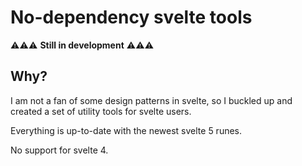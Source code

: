 # No-dependency svelte tools

⚠️⚠️⚠️ **Still in development** ⚠️⚠️⚠️

## Why?

I am not a fan of some design patterns in svelte, so I buckled up
and created a set of utility tools for svelte users.

Everything is up-to-date with the newest svelte 5 runes.

No support for svelte 4.